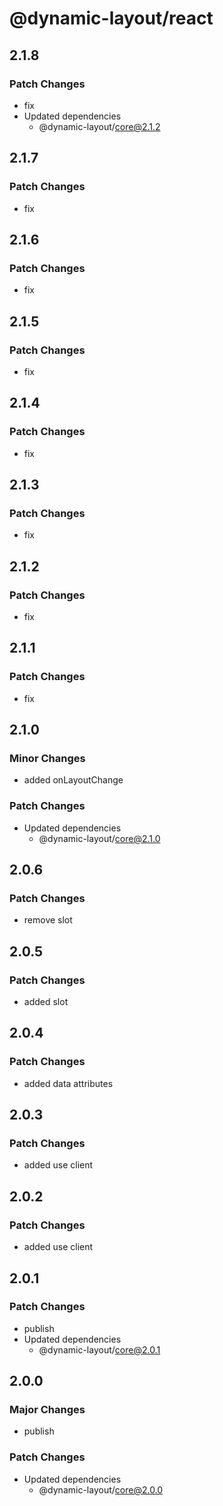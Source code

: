 # @dynamic-layout/react

## 2.1.8

### Patch Changes

- fix
- Updated dependencies
  - @dynamic-layout/core@2.1.2

## 2.1.7

### Patch Changes

- fix

## 2.1.6

### Patch Changes

- fix

## 2.1.5

### Patch Changes

- fix

## 2.1.4

### Patch Changes

- fix

## 2.1.3

### Patch Changes

- fix

## 2.1.2

### Patch Changes

- fix

## 2.1.1

### Patch Changes

- fix

## 2.1.0

### Minor Changes

- added onLayoutChange

### Patch Changes

- Updated dependencies
  - @dynamic-layout/core@2.1.0

## 2.0.6

### Patch Changes

- remove slot

## 2.0.5

### Patch Changes

- added slot

## 2.0.4

### Patch Changes

- added data attributes

## 2.0.3

### Patch Changes

- added use client

## 2.0.2

### Patch Changes

- added use client

## 2.0.1

### Patch Changes

- publish
- Updated dependencies
  - @dynamic-layout/core@2.0.1

## 2.0.0

### Major Changes

- publish

### Patch Changes

- Updated dependencies
  - @dynamic-layout/core@2.0.0
